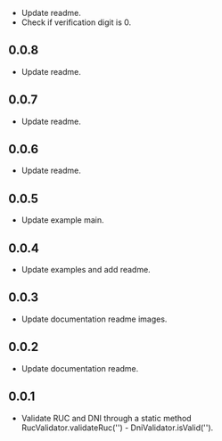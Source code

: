 * Update readme.
* Check if verification digit is 0.
## 0.0.8

* Update readme.
## 0.0.7

* Update readme.
## 0.0.6

* Update readme.
## 0.0.5

* Update example main.
## 0.0.4

* Update examples and add readme.
## 0.0.3

* Update documentation readme images.
## 0.0.2

* Update documentation readme.
## 0.0.1

* Validate RUC and DNI through a static method RucValidator.validateRuc('') - DniValidator.isValid('').

